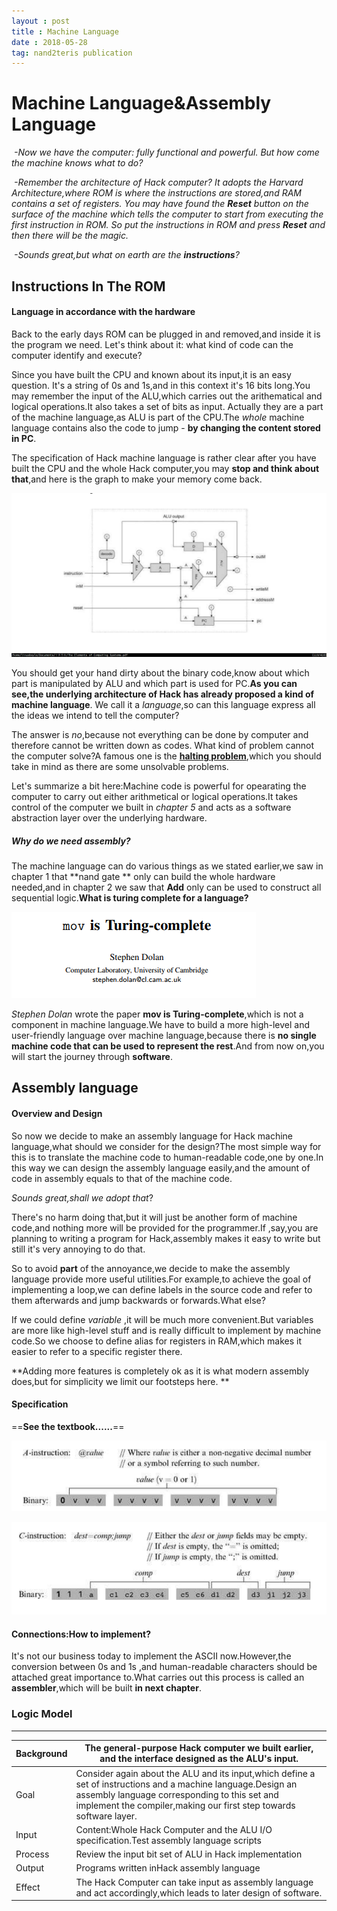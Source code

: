 ```yaml
---
layout : post
title : Machine Language
date : 2018-05-28
tag: nand2teris publication
---
```


# Machine Language&Assembly Language

​	*-Now we have the computer: fully functional and powerful. But how come the machine knows what to do?*

​	*-Remember the architecture of Hack computer? It adopts the Harvard Architecture,where ROM is where the instructions are stored,and RAM contains a set of registers. You may have found the **Reset** button on the surface of the machine which tells the computer to start from executing the first instruction in ROM. So put the instructions in ROM and press **Reset** and then there will be the magic.*

​	*-Sounds great,but what on earth are the **instructions**?*


## Instructions In The ROM

#### Language in accordance with the hardware 

Back to the early days ROM can be plugged in and removed,and inside it is the program we need. Let's think about it: what kind of code can the computer identify and execute?

Since you have built the CPU and known about its input,it is an easy question. It's a string of 0s and 1s,and in this context it's 16 bits long.You may remember the input of the ALU,which carries out the arithematical and logical operations.It also takes a set of bits as input. Actually they are a part of the machine language,as ALU is part of the CPU.The *whole* machine language contains also the code to jump - **by changing the content stored in PC**.

The specification of Hack machine language is rather clear after you have built the CPU and the whole Hack computer,you may **stop and think about that**,and here is the graph to make your memory come back. 

![CPU](/assets/images/2018/CPU.png)

You should get your hand dirty about the binary code,know about which part is manipulated by ALU and which part is used for PC.**As you can see,the underlying architecture of Hack has already proposed a kind of machine language**. We call it a *language*,so can this language express all the ideas we intend to tell the computer?

The answer is *no*,because not everything can be done by computer and therefore cannot be written down as codes. What kind of problem cannot the computer solve?A famous one is the **[halting problem](https://en.wikipedia.org/wiki/Halting_problem)**,which you should take in mind as there are some unsolvable problems. 

Let's summarize a bit here:Machine code is powerful for opearating the computer to carry out either arithmetical or logical operations.It takes control of the computer we built in *chapter 5* and acts as a software abstraction layer over the underlying hardware.

##### Why do we need assembly?	

The machine language can do various things as we stated earlier,we saw in chapter 1 that **nand gate ** only can build the whole hardware needed,and in chapter 2 we saw that **Add** only can be used to construct all sequential logic.**What is turing complete for a language?**



![mov](/assets/images/2018/mov.png)

*Stephen Dolan* wrote the paper **mov is Turing-complete**,which is not a component in machine language.We have to build a more high-level and user-friendly language over machine language,because there is **no single machine code that can be used to represent the rest**.And from now on,you will start the journey through **software**.

## Assembly language

#### Overview and Design

So now we decide to make an assembly language for Hack machine language,what should we consider for the design?The most simple way for this is to translate the machine code to human-readable code,one by one.In this way we can design the assembly language easily,and the amount of code in assembly equals to that of the machine code.

*Sounds great,shall we adopt that*?

There's no harm doing that,but it will just be another form of machine code,and nothing more will be provided for the programmer.If ,say,you are planning to writing a program for Hack,assembly makes it easy to write but still it's very annoying to do that.

So to avoid **part** of the annoyance,we decide to make the assembly language provide more useful utilities.For example,to achieve the goal of implementing a loop,we can define labels in the source code and refer to them afterwards and jump backwards or forwards.What else?

If we could define *variable* ,it will be much more convenient.But variables are more like high-level stuff and is really difficult to implement by machine code.So we choose to define alias for registers in RAM,which makes it easier to refer to a specific register there.

**Adding more features is completely ok as it is what modern assembly does,but for simplicity we limit our footsteps here. **

#### Specification

==**See the textbook......**==

![ins](/assets/images/2018/AInstruction.png)

![ins](/assets/images/2018/CInstruction.png)

#### Connections:How to implement?

It's not our business today to implement the ASCII now.However,the conversion between 0s and 1s ,and human-readable characters should be attached great importance to.What carries out this process is called an __assembler__,which will be built **in next chapter**.

### Logic Model

---

| Background | The general-purpose Hack computer we built earlier, and the interface designed as the ALU's input. |
| ---------- | ---------------------------------------- |
| Goal       | Consider again about the ALU and its input,which define a set of instructions and a machine language.Design an assembly language corresponding to this set and implement the compiler,making our first step towards software layer. |
| Input      | Content:Whole Hack Computer and the ALU I/O specification.Test assembly language scripts |
| Process    | Review the input bit set of ALU in Hack implementation |
| Output     | Programs written inHack assembly language |
| Effect     | The Hack Computer can take input as assembly language and act accordingly,which leads to later design of software. |


